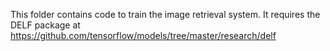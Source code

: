 This folder contains code to train the image retrieval system. It requires the DELF package at https://github.com/tensorflow/models/tree/master/research/delf
